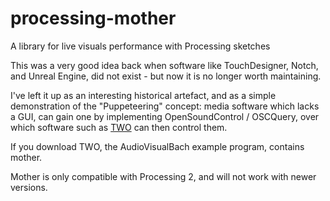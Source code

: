 processing-mother
=================

A library for live visuals performance with Processing sketches

This was a very good idea back when software like TouchDesigner, Notch, and Unreal Engine, did not exist - but now it is no longer worth maintaining.

I've left it up as an interesting historical artefact, and as a simple demonstration of the "Puppeteering" concept: media software which lacks a GUI, can gain one by implementing OpenSoundControl / OSCQuery, over which software such as [TWO](https://thewizardofosc.com) can then control them.

If you download TWO, the AudioVisualBach example program, contains mother.

Mother is only compatible with Processing 2, and will not work with newer versions.
